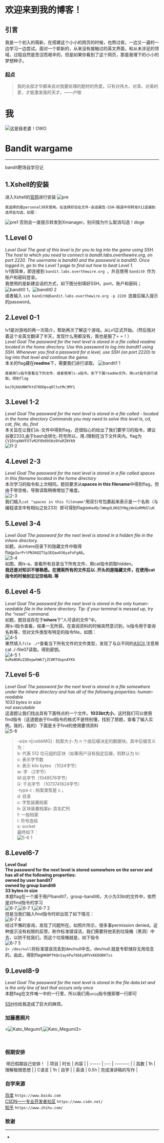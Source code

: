 # 欢迎来到我的博客！
## 引言

我是一个初入的萌新，在搭建这个小小的网页的时候，也熬过夜，一边又一遍的一边学习一边尝试。面对一个崭新的，从来没有接触过的英文界面，和从未涉足的领域，过程自然是苦涩而艰辛的，但是如果你看到了这个网页，那是我埋下的小小的梦想种子。
### 起点

> 我的全部才华都来自对我要处理的题材的热爱。只有对伟大、对真、对美的爱，才能激发我的天才。——卢梭

# 我
![这是我老婆！OWO](https://user-images.githubusercontent.com/91616087/135478131-c85f3d08-0b23-4d25-aeba-5a8e60a4c607.jpg)

# Bandit wargame
---
bandit靶场自学日记

## 1.Xshell的安装

进入Xshell的[官网](https://www.netsarang.com/en/xshell/)进行安装
![pre](https://user-images.githubusercontent.com/91616087/136350825-a052ce48-0461-44e8-8483-34a5c4bce6d0.png)
```
我选择的是personal30天使用。在选择好后在文件-会话属性-SSH-隧道中将转发X11连接到选项去勾选，如图：
```
![pre1](https://user-images.githubusercontent.com/91616087/136351219-0a5aef93-04d5-4a32-a44d-042bdfc8cd1a.png)
否则会一直提示转发到Xmanager。别问我为什么取消勾选！doge
## 1.Level 0
*Level Goal
The goal of this level is for you to log into the game using SSH. The host to which you need to connect is bandit.labs.overthewire.org, on port 2220. The username is bandit0 and the password is bandit0. Once logged in, go to the Level 1 page to find out how to beat Level 1.*<br>
lv1很简单，即连接到 `bandit.labs.overthewire.org `，并且使用 `bandit0 `作为账户和密码登录。<br>
我使用的是新建会话的方式，如下图分别填好SSH，port，账户和密码；
![bandit0 1](https://user-images.githubusercontent.com/91616087/136353769-6be31b48-aff4-4bba-829b-72dd79f50013.png)，![bandit0 2](https://user-images.githubusercontent.com/91616087/136353810-ecc992a6-6253-42b3-8dd9-410e73e0d74a.png)<br>
或者输入 `ssh bandit0@bandit.labs.overthewire.org -p 2220 `连接后输入提示的password。
## 2.Level 0-1
lv1是对游戏的再一次简介，帮助再次了解这个游戏。从Lv1正式开始。（然后我对着这个全英文翻译了半天，发现什么用都没有，我也是服了= =！）<br>
*Level Goal
The password for the next level is stored in a file called readme located in the home directory. Use this password to log into bandit1 using SSH. Whenever you find a password for a level, use SSH (on port 2220) to log into that level and continue the game.*<br>
本关的flag藏在**readme**下，需要我们进行读取。
![bandit1 1](https://user-images.githubusercontent.com/91616087/136355480-2956fcd4-8b10-43e0-b68e-e3c0a8f66fd0.png)
```
直接用ls指令查看当下的文件，或者使用ls-a指令。发下下属readme文件。用cat指令进行读取。得到flag
```
`boJ9jbbUNNfktd78OOpsqOltutMc3MY1`
## 3.Level 1-2
*Level Goal
The password for the next level is stored in a file called - located in the home directory
Commands you may need to solve this level
ls, cd, cat, file, du, find*<br>
本关旨在让我们从-文件中得到flag，还很贴心的给出了我们要学习的指令，建议谷歌2333,由于bash会转化`-`符号所以，用./限制在当下文件夹内。flag为`CV1DtqXWVFXTvM2F0k09SHz0YwRINYA9`<br>
![l1-2](https://user-images.githubusercontent.com/91616087/136358960-2bf06188-1ee6-4a46-83c7-3066014373db.png)
## 4.Level 2-3
*Level Goal
The password for the next level is stored in a file called spaces in this filename located in the home directory*<br>
本次学习的指令和上次相同。题目要求从**spaces in this filename**中得到flag，但由于带空格，导致读取稍微增加了难度。<br>
![2-3](https://user-images.githubusercontent.com/91616087/136358996-08c25b28-f0c0-4696-911f-49f7ca1b7c5e.png)<br>
我们输入`cat "spaces in this filename"`用双引号包裹起来表示是一个名称（与编程语言中有相似之处233）即可得到flag`UmHadQclWmgdLOKQ3YNgjWxGoRMb5luK`<br>
## 5.Level 3-4
*Level Goal
The password for the next level is stored in a hidden file in the inhere directory.*<br>
如题，从inhere目录下的隐藏文件中取得flag`pIwrPrtPN36QITSp3EQaw936yaFoFgAB`。<br>
![3-4](https://user-images.githubusercontent.com/91616087/136360559-9bd77f5f-1baa-41a7-a7be-735e753fa7a7.png)<br>
如图，用ls-a，查看所有目录当下所有文件，用cat指令抓取hidden。<br>
**我还是对知识不够熟悉。在搜索所有的文件后以`.`开头的是隐藏文件，在使用cat指令的时候别忘记空格和`.`等**<br>
## 6.Level 4-5
*Level Goal
The password for the next level is stored in the only human-readable file in the inhere directory. Tip: if your terminal is messed up, try the “reset” command.*<br>
如题，题目说存在于**inhere**下“人可读的文件”中。<br>
用ls-l指令查看，结果一无所获。在查阅资料的时候突然意识到，ls指令用于查询名称等，但对文件类型有特定的指令file。如图：<br>
![4-5](https://user-images.githubusercontent.com/91616087/136417402-1822ff8f-479b-4e16-8e00-76c8063815eb.png)<br>
果然填入`file ./*`查看当下所有文件的文件类型，发现了与众不同的[ASCII](  JOJO，这就是你的隐藏路线嘛),注意用cat ./-file07读取。得到密钥。<br>
![4-5 1](https://user-images.githubusercontent.com/91616087/136417473-b8e7e309-9586-4a33-85a7-68c5a89eeb5b.png)<br>
`koReBOKuIDDepwhWk7jZC0RTdopnAYKh`
## 7.Level 5-6

*Level Goal
The password for the next level is stored in a file somewhere under the inhere directory and has all of the following properties:
human-readable<br>
1033 bytes in size<br>
not executable*<br>
这道题让我们找出具有下面特点的一个文件。**1033bt大小**，这时我们可以使用find指令（这道题由于find指令的格式不是特别懂，找到了原题，查看了输入实例。我的，我的）下面是关于find的使用要领资料<br>
![5-6](https://user-images.githubusercontent.com/91616087/136422982-9bc2059b-c0f9-4342-a8b0-cfd86aff35ae.png)<br>
>-size n[cwbkMG] : 档案大小 为 n 个由后缀决定的数据块。其中后缀含义为：<br>
>b: 代表 512 位元组的区块（如果用户没有指定后缀，则默认为 b）<br>
>c: 表示字节数<br>
>k: 表示 kilo bytes （1024字节）<br>
>w: 字 （2字节）<br>
>M:兆字节（1048576字节）<br>
>G: 千兆字节 （1073741824字节）<br>
>-type c : 档案类型是 c 。<br>
>d: 目录<br>
>c: 字型装置档案<br>
>b: 区块装置档案p: 具名贮列<br>
>f: 一般档案<br>
>l: 符号连结<br>
>s: socket<br>
最终如下：<br>
![5-6 1](https://user-images.githubusercontent.com/91616087/136423813-1ab853cd-b8b7-4ab3-978d-10ca67b771f3.png)<br>

## 8.Level6-7
**Level Goal<br>
The password for the next level is stored somewhere on the server and has all of the following properties:<br>
owned by user bandit7<br>
owned by group bandit6<br>
33 bytes in size<br>**
本题flag在一个属于用户bandit7，group-bandit6，大小为33bt的文件中，依然是对find指令的学习<br>
![6-7](https://user-images.githubusercontent.com/91616087/136691151-52782377-85cf-4a1e-af11-5902223b511a.png),![6-7 1](https://user-images.githubusercontent.com/91616087/136691166-5f4034ed-1fae-4c37-b23f-9c848c10696e.png),![6-7 2](https://user-images.githubusercontent.com/91616087/136691178-735ae515-fd13-4547-9d5b-94348835aef6.png)<br>
但是当我们输入find指令时却出现了如下情况：<br>
![6-7 4](https://user-images.githubusercontent.com/91616087/136691235-27defc11-a73f-433f-98cf-79b88f41f6ea.png)<br>
经过不懈的查询，发现了问题所在。如照片所示，很多事permission denied。这种提示没有权限的反馈，称作标准错误流，我们需要将他丢到垃圾桶（黑洞）中去，以防干扰我们。而这个垃圾桶就是，如下指令<br>
![6-7 5](https://user-images.githubusercontent.com/91616087/136813847-904ccce8-f273-46dd-8a11-221853d7f1fd.png)<br>
`2> /dev/null`将标准错误流丢到dev/null中去，dev/null.就是专职储存无用信息的。由此，得到flag`HKBPTKQnIay4Fw76bEy8PVxKEDQRKTzs`<br>
## 9.Level8-9
*Level Goal
The password for the next level is stored in the file data.txt and is the only line of text that occurs only once*<br>
本题flag在文件唯一中的一行里，所以我们用`uniq`指令搜索哪一行即可<br>



[SSH](ssh为secureshell的缩写。 "什么是ssh")也给我造成了巨大的麻烦。
### 加藤惠照片
<![Kato_Megumi1](https://user-images.githubusercontent.com/91616087/135485196-d49f1572-8327-4d18-a65f-8db17d224ab6.gif),![Kato_Megumi3](https://user-images.githubusercontent.com/91616087/135485474-981816bf-19e9-4bae-8d78-c67af71f0be1.gif)>

​
### 假期安排
​
明日假期自己安排！
​
| 项目 | 时长 |     内容 |
| :----- | :--: | -------: |
| 高数 |  1h  | 理解极限思想 |
| C语言 |  1h | 自学 |
| 英语 |  0.5h  | 完成演讲稿的写作 |
### 自学来源
[百度](https://www.baidu.com) `https://www.baidu.com`<br>
[CSDN——专业开发者社区](https://www.csdn.net/) `https://www.csdn.net/`<br>
[知乎](https://www.zhihu.com/) `https://www.zhihu.com/`
### 致谢
---
* 
